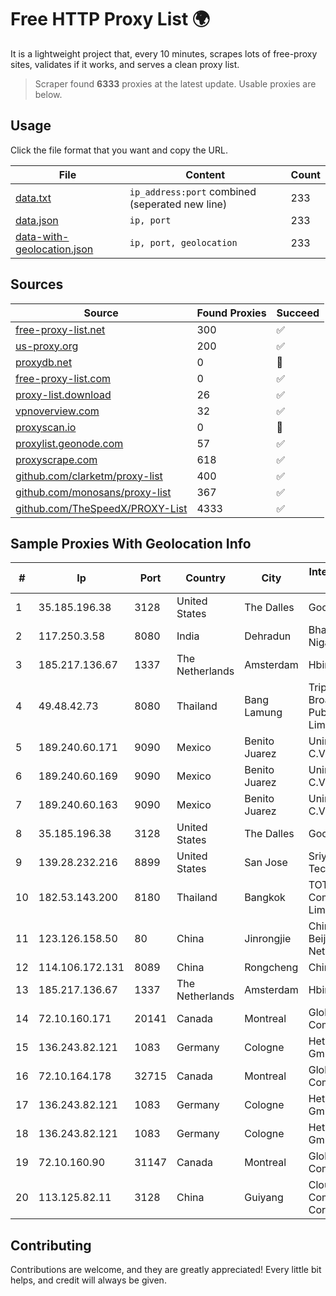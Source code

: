 
# Free HTTP Proxy List 🌍

It is a lightweight project that, every 10 minutes, scrapes lots of free-proxy sites, validates if it works, and serves a clean proxy list.


> Scraper found **6333** proxies at the latest update. Usable proxies are below.

## Usage

Click the file format that you want and copy the URL.


|File|Content|Count|
|----|-------|-----|
|[data.txt](https://raw.githubusercontent.com/themiralay/Proxy-List-World/master/data.txt)|`ip_address:port` combined (seperated new line)|233|
|[data.json](https://raw.githubusercontent.com/themiralay/Proxy-List-World/master/data.json)|`ip, port`|233|
|[data-with-geolocation.json](https://raw.githubusercontent.com/themiralay/Proxy-List-World/master/data-with-geolocation.json)|`ip, port, geolocation`|233|

## Sources

|Source|Found Proxies|Succeed|
|------|-------------|-------|
|[free-proxy-list.net](https://free-proxy-list.net)|300|✅|
|[us-proxy.org](https://www.us-proxy.org)|200|✅|
|[proxydb.net](http://proxydb.net)|0|🚫|
|[free-proxy-list.com](https://free-proxy-list.com/?page=&port=&type%5B%5D=http&type%5B%5D=https&up_time=0&search=Search)|0|✅|
|[proxy-list.download](https://www.proxy-list.download/HTTP)|26|✅|
|[vpnoverview.com](https://vpnoverview.com/privacy/anonymous-browsing/free-proxy-servers)|32|✅|
|[proxyscan.io](https://www.proxyscan.io)|0|🚫|
|[proxylist.geonode.com](https://proxylist.geonode.com/api/proxy-list?limit=300&page=1&sort_by=lastChecked&sort_type=desc&protocols=http,https)|57|✅|
|[proxyscrape.com](https://api.proxyscrape.com/v2/?request=displayproxies&protocol=http&timeout=10000&country=all&ssl=all&anonymity=all)|618|✅|
|[github.com/clarketm/proxy-list](https://raw.githubusercontent.com/clarketm/proxy-list/master/proxy-list-raw.txt)|400|✅|
|[github.com/monosans/proxy-list](https://raw.githubusercontent.com/monosans/proxy-list/main/proxies/http.txt)|367|✅|
|[github.com/TheSpeedX/PROXY-List](https://raw.githubusercontent.com/TheSpeedX/PROXY-List/master/http.txt)|4333|✅|


## Sample Proxies With Geolocation Info

|#|Ip|Port|Country|City|Internet Service Provider|
|-|--|----|-------|----|-------------------------|
|1|35.185.196.38|3128|United States|The Dalles|Google LLC|
|2|117.250.3.58|8080|India|Dehradun|Bharat Sanchar Nigam Ltd|
|3|185.217.136.67|1337|The Netherlands|Amsterdam|Hbing Limited|
|4|49.48.42.73|8080|Thailand|Bang Lamung|Triple T Broadband Public Company Limited|
|5|189.240.60.171|9090|Mexico|Benito Juarez|Uninet S.A. de C.V.|
|6|189.240.60.169|9090|Mexico|Benito Juarez|Uninet S.A. de C.V.|
|7|189.240.60.163|9090|Mexico|Benito Juarez|Uninet S.A. de C.V.|
|8|35.185.196.38|3128|United States|The Dalles|Google LLC|
|9|139.28.232.216|8899|United States|San Jose|Sriyaan Technologies|
|10|182.53.143.200|8180|Thailand|Bangkok|TOT Public Company Limited|
|11|123.126.158.50|80|China|Jinrongjie|China Unicom Beijing Province Network|
|12|114.106.172.131|8089|China|Rongcheng|Chinanet|
|13|185.217.136.67|1337|The Netherlands|Amsterdam|Hbing Limited|
|14|72.10.160.171|20141|Canada|Montreal|GloboTech Communications|
|15|136.243.82.121|1083|Germany|Cologne|Hetzner Online GmbH|
|16|72.10.164.178|32715|Canada|Montreal|GloboTech Communications|
|17|136.243.82.121|1083|Germany|Cologne|Hetzner Online GmbH|
|18|136.243.82.121|1083|Germany|Cologne|Hetzner Online GmbH|
|19|72.10.160.90|31147|Canada|Montreal|GloboTech Communications|
|20|113.125.82.11|3128|China|Guiyang|Cloud Computing Corporation|



## Contributing

Contributions are welcome, and they are greatly appreciated! Every
little bit helps, and credit will always be given.

